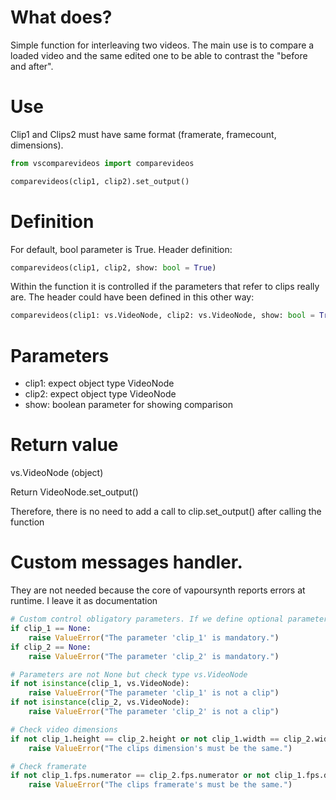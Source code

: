 # What does? 

  Simple function for interleaving two videos. The main use is to compare a loaded video and the same edited one to be able to contrast the "before and after".

# Use
  
  Clip1 and Clips2 must have same format (framerate, framecount, dimensions). 

  ``` python
  from vscomparevideos import comparevideos
  
  comparevideos(clip1, clip2).set_output()
  ```
  
# Definition

  For default, bool parameter is True. Header definition:
  
  ``` python
  comparevideos(clip1, clip2, show: bool = True)
  ```
  
  Within the function it is controlled if the parameters that refer to clips really are. The header could have been defined in this other way:
  ``` python
  comparevideos(clip1: vs.VideoNode, clip2: vs.VideoNode, show: bool = True)
  ```
# Parameters

  * clip1: expect object type VideoNode
  * clip2: expect object type VideoNode
  * show: boolean parameter for showing comparison

# Return value

  vs.VideoNode (object)
  
  Return VideoNode.set_output()
  
  Therefore, there is no need to add a call to clip.set_output() after calling the function  
  
# Custom messages handler. 

They are not needed because the core of vapoursynth reports errors at runtime. I leave it as documentation
```python
# Custom control obligatory parameters. If we define optional parameters (clip_1, clip_2) 
if clip_1 == None:
	raise ValueError("The parameter 'clip_1' is mandatory.")
if clip_2 == None:
	raise ValueError("The parameter 'clip_2' is mandatory.")

# Parameters are not None but check type vs.VideoNode
if not isinstance(clip_1, vs.VideoNode):
	raise ValueError("The parameter 'clip_1' is not a clip")
if not isinstance(clip_2, vs.VideoNode):
	raise ValueError("The parameter 'clip_2' is not a clip")

# Check video dimensions
if not clip_1.height == clip_2.height or not clip_1.width == clip_2.width:
	raise ValueError("The clips dimension's must be the same.")

# Check framerate
if not clip_1.fps.numerator == clip_2.fps.numerator or not clip_1.fps.denominator == clip_2.fps.denominator:
	raise ValueError("The clips framerate's must be the same.")
```

